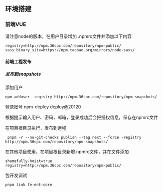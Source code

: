 ## 环境搭建

### 前端VUE

请注意node的版本，在用户目录增加 .npmrc文件并添加以下内容

```
registry=http://npm.36cpc.com/repository/npm-public/
sass_binary_site=https://npm.taobao.org/mirrors/node-sass/
```

#### 前端工程发布

##### 发布到snapshots

添加用户

```
npm adduser -registry http://npm.36cpc.com/repository/npm-snapshots/
```
登录账号
npm-deploy deploy@20120

根据提示输入用户、密码，邮箱，登录成功后会把授权信息，保存在npmrc文件

在项目根目录执行，发布到远程

``` 
 pnpm -r --no-git-checks publish --tag next --force -registry http://npm.36cpc.com/repository/npm-snapshots/
```

在其他项目使用，在项目根目录新增.npmrc文件，并在文件添加
```
shamefully-hoist=true
registry=http://npm.36cpc.com/repository/npm-public/
```

包开发调试
``` 
pnpm link fe-ent-core
``` 

